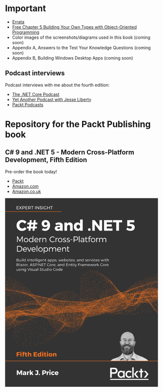 # Important
- [Errata](errata.md)
- [Free Chapter 5 Building Your Own Types with Object-Oriented Programming](B16689_05.pdf)
- Color images of the screenshots/diagrams used in this book (coming soon)
- Appendix A, Answers to the Test Your Knowledge Questions (coming soon)
- Appendix B, Building Windows Desktop Apps (coming soon)
## Podcast interviews
Podcast interviews with me about the fourth edition:
- [The .NET Core Podcast](https://dotnetcore.show/episode-44-learning-net-core-with-mark-j-price/)
- [Yet Another Podcast with Jesse Liberty](http://jesseliberty.com/2020/02/23/mark-price-c-net-core/)
- [Packt Podcasts](https://soundcloud.com/packt-podcasts/csharp-8-dotnet-core-3-the-evolution-of-the-microsoft-ecosystem)
# Repository for the Packt Publishing book
## C# 9 and .NET 5 - Modern Cross-Platform Development, Fifth Edition

Pre-order the book today!
- [Packt](https://www.packtpub.com/product/c-9-and-net-5-modern-cross-platform-development-fifth-edition/9781800568105)
- [Amazon.com](https://www.amazon.com/dp/180056810X/)
- [Amazon.co.uk](https://www.amazon.co.uk/dp/180056810X/)

![C# 9 and .NET 5 by Packt Publishing](B16689_cover.png)
